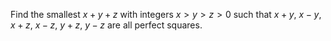 Find the smallest $x + y + z$ with integers $x \gt y \gt z \gt 0$ such that $x + y$, $x - y$, $x + z$, $x - z$, $y + z$, $y - z$ are all perfect squares.
